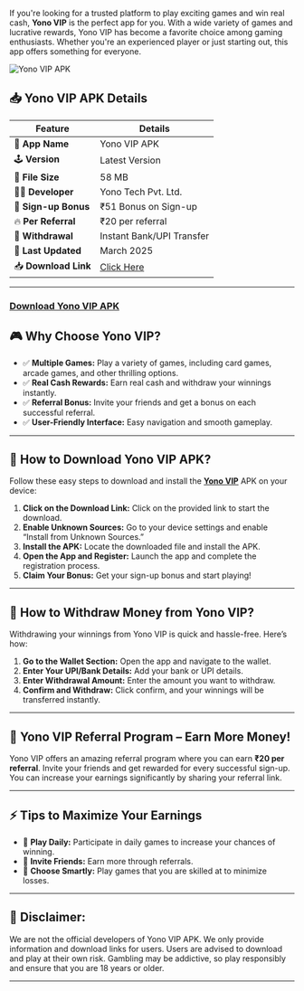 If you're looking for a trusted platform to play exciting games and win real cash, **Yono VIP** is the perfect app for you. With a wide variety of games and lucrative rewards, Yono VIP has become a favorite choice among gaming enthusiasts. Whether you're an experienced player or just starting out, this app offers something for everyone.

![Yono VIP APK](https://raw.githubusercontent.com/yonovip/imges/refs/heads/main/Yono-VIP.png)


## 📥 Yono VIP APK Details

| Feature               | Details                      |
|-----------------------|------------------------------|
| 🎯 **App Name**        | Yono VIP APK                 |
| 🕹️ **Version**         | Latest Version               |
| 💾 **File Size**        | 58 MB                        |
| 👨‍💻 **Developer**       | Yono Tech Pvt. Ltd.         |
| 🎁 **Sign-up Bonus**    | ₹51 Bonus on Sign-up        |
| 🔥 **Per Referral**     | ₹20 per referral            |
| 💸 **Withdrawal**       | Instant Bank/UPI Transfer   |
| 📅 **Last Updated**     | March 2025                  |
| 📥 **Download Link**    | [Click Here](https://yonovip2.com/?code=9U8BZVVVJSE&t=1735468675)  |

---
### [**Download Yono VIP APK**](https://yorumly.com/yono-vip)

## 🎮 Why Choose Yono VIP?
- ✅ **Multiple Games:** Play a variety of games, including card games, arcade games, and other thrilling options.
- ✅ **Real Cash Rewards:** Earn real cash and withdraw your winnings instantly.
- ✅ **Referral Bonus:** Invite your friends and get a bonus on each successful referral.
- ✅ **User-Friendly Interface:** Easy navigation and smooth gameplay.

---

## 🚀 How to Download Yono VIP APK?
Follow these easy steps to download and install the [**Yono VIP**](https://yorumly.com/yono-vip) APK on your device:

1. **Click on the Download Link:** Click on the provided link to start the download.
2. **Enable Unknown Sources:** Go to your device settings and enable “Install from Unknown Sources.”
3. **Install the APK:** Locate the downloaded file and install the APK.
4. **Open the App and Register:** Launch the app and complete the registration process.
5. **Claim Your Bonus:** Get your sign-up bonus and start playing!

---

## 🤑 How to Withdraw Money from Yono VIP?
Withdrawing your winnings from Yono VIP is quick and hassle-free. Here’s how:

1. **Go to the Wallet Section:** Open the app and navigate to the wallet.
2. **Enter Your UPI/Bank Details:** Add your bank or UPI details.
3. **Enter Withdrawal Amount:** Enter the amount you want to withdraw.
4. **Confirm and Withdraw:** Click confirm, and your winnings will be transferred instantly.

---

## 🎁 Yono VIP Referral Program – Earn More Money!
Yono VIP offers an amazing referral program where you can earn **₹20 per referral**. Invite your friends and get rewarded for every successful sign-up. You can increase your earnings significantly by sharing your referral link.

---

## ⚡ Tips to Maximize Your Earnings
- 🎲 **Play Daily:** Participate in daily games to increase your chances of winning.
- 👫 **Invite Friends:** Earn more through referrals.
- 🧠 **Choose Smartly:** Play games that you are skilled at to minimize losses.

---

## 📝 Disclaimer:
We are not the official developers of Yono VIP APK. We only provide information and download links for users. Users are advised to download and play at their own risk. Gambling may be addictive, so play responsibly and ensure that you are 18 years or older.

---
